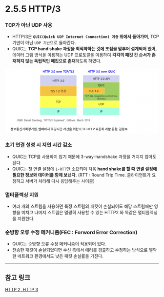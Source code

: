# 2.5.5 HTTP/3
### **TCP가 아닌 UDP 사용**

- HTTP/3은 **`QUIC(Quick UDP Internet Connection) 계층` 위에서 돌아가며**, TCP 기반이 아닌 `UDP 기반`으로 돌아간다.
- QUIC는 **TCP hand shake 과정을 최적화하는 것에 초점을 맞추어 설계되어 있어,** 데이터 그램 방식을 이용하는 UDP 프로토콜을 이용하여 **각각의 패킷 간 순서가 존재하지 않는 독립적인 패킷으로 존재**하도록 하였다.


![](image/2.5.5HTTP3.0.png)


### 초기 연결 설정 시 지연 시간 감소

- QUIC는 TCP를 사용하지 않기 때문에 3-way-handshake 과정을 거치지 않아도 된다.
- QUIC는 첫 연결 설정에 `1-RTT`만 소요되며 처음 **hand shake를 할 때 연결 설정에 필요한 정보와 데이터를 함께 보낸다.**
(RTT : Round Trip Time. 클라이언트가 요청하고 서버가 처리해 다시 응답해주는 사이클)

### **멀티플렉싱 지원**

- 여러 개의 스트림을 사용하면 특정 스트림의 패킷이 손실되어도 해당 스트림에만 영향을 미치고 나머지 스트림은 멀쩡히 사용할 수 있는 HTTP2 와 똑같은 멀티플렉싱을 지원한다.

### 순방향 오류 수정 메커니즘(FEC : Forword Error Correction)

- QUIC는 순방향 오류 수정 메커니즘이 적용되어 있다.
- 전송한 패킷이 손실되었다면 수신 측에서 에러를 검출하고 수정하는 방식으로 열악한 네트워크 환경에서도 낮은 패킷 손실률을 가진다.

---

## 참고 링크

[HTTP 2, HTTP 3](https://woojinger.tistory.com/85)
